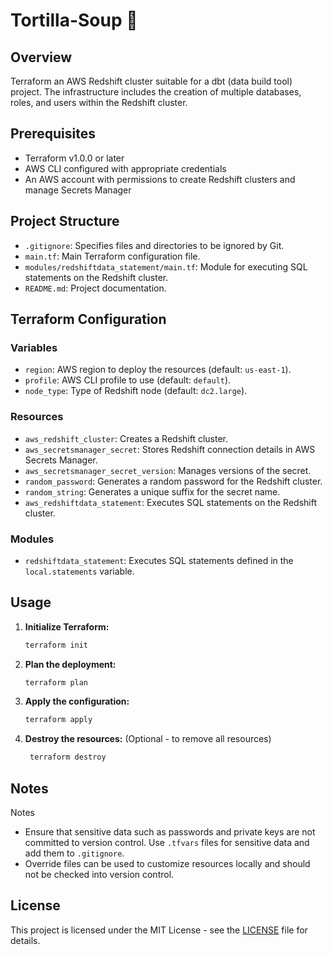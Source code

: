 # Tortilla-Soup 🍲

## Overview

Terraform an AWS Redshift cluster suitable for a dbt (data build tool) project.
The infrastructure includes the creation of multiple databases, roles, and users within the Redshift cluster.

## Prerequisites

- Terraform v1.0.0 or later
- AWS CLI configured with appropriate credentials
- An AWS account with permissions to create Redshift clusters and manage Secrets Manager

## Project Structure

- `.gitignore`: Specifies files and directories to be ignored by Git.
- `main.tf`: Main Terraform configuration file.
- `modules/redshiftdata_statement/main.tf`: Module for executing SQL statements on the Redshift cluster.
- `README.md`: Project documentation.

## Terraform Configuration

### Variables

- `region`: AWS region to deploy the resources (default: `us-east-1`).
- `profile`: AWS CLI profile to use (default: `default`).
- `node_type`: Type of Redshift node (default: `dc2.large`).

### Resources

- `aws_redshift_cluster`: Creates a Redshift cluster.
- `aws_secretsmanager_secret`: Stores Redshift connection details in AWS Secrets Manager.
- `aws_secretsmanager_secret_version`: Manages versions of the secret.
- `random_password`: Generates a random password for the Redshift cluster.
- `random_string`: Generates a unique suffix for the secret name.
- `aws_redshiftdata_statement`: Executes SQL statements on the Redshift cluster.

### Modules

- `redshiftdata_statement`: Executes SQL statements defined in the `local.statements` variable.

## Usage

1. **Initialize Terraform:**

   ```sh
   terraform init
   ```

2. **Plan the deployment:**

   ```sh
   terraform plan
   ```
3. **Apply the configuration:**

   ```sh
   terraform apply
   ```

4. **Destroy the resources:** (Optional - to remove all resources)

   ```sh
    terraform destroy
    ```
   
## Notes
Notes
- Ensure that sensitive data such as passwords and private keys are not committed to version control. Use `.tfvars` files for sensitive data and add them to `.gitignore`.
- Override files can be used to customize resources locally and should not be checked into version control.

## License
This project is licensed under the MIT License - see the [LICENSE](LICENSE) file for details.
